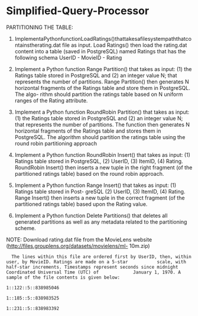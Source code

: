 # Simplified-Query-Processor

PARTITIONING THE TABLE:

1. ImplementaPythonfunctionLoadRatings()thattakesafilesystempaththatcontainstherating.dat file as input. Load Ratings() then      load the rating.dat content into a table (saved in PostgreSQL) named Ratings that has the following schema
                                          UserID - MovieID - Rating

2. Implement a Python function Range Partition() that takes as input: (1) the Ratings table stored in PostgreSQL and (2) an      integer value N; that represents the number of partitions. Range Partition() then generates N horizontal fragments of the      Ratings table and store them in PostgreSQL. The algo- rithm should partition the ratings table based on N uniform ranges of    the Rating attribute.

3. Implement a Python function RoundRobin Partition() that takes as input: (1) the Ratings table stored in PostgreSQL and (2)    an integer value N; that represents the number of partitions. The function then generates N horizontal fragments of the        Ratings table and stores them in PostgreSQL. The algorithm should partition the ratings table using the round robin            partitioning approach

4. Implement a Python function RoundRobin Insert() that takes as input: (1) Ratings table stored in PostgreSQL, (2) UserID,      (3) ItemID, (4) Rating. RoundRobin Insert() then inserts a new tuple in the right fragment (of the partitioned ratings        table) based on the round robin approach.

5. Implement a Python function Range Insert() that takes as input: (1) Ratings table stored in Post- greSQL (2) UserID, (3)      ItemID, (4) Rating. Range Insert() then inserts a new tuple in the correct fragment (of the partitioned ratings table)        based upon the Rating value.

6. Implement a Python function Delete Partitions() that deletes all generated partitions as well as any metadata related to      the partitioning scheme.

NOTE: Download rating.dat file from the MovieLens website (http://files.grouplens.org/datasets/movielens/ml- 10m.zip)

      The lines within this file are ordered first by UserID, then, within user, by MovieID. Ratings are made on a 5-star           scale, with half-star increments. Timestamps represent seconds since midnight Coordinated Universal Time (UTC) of             January 1, 1970. A sample of the file contents is given below:
                                                                      1::122::5::838985046 
                                                                      1::185::5::838983525 
                                                                      1::231::5::838983392
                                                                      
                                                                 
